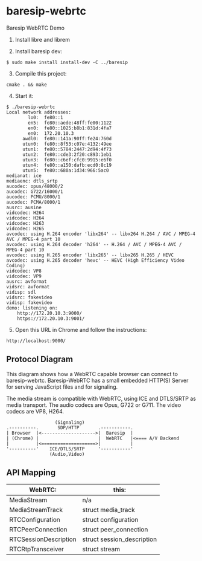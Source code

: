 # baresip-webrtc
Baresip WebRTC Demo

1. Install libre and librem

2. Install baresip dev:

`$ sudo make install install-dev -C ../baresip`

3. Compile this project:

`cmake . && make`

4. Start it:

```
$ ./baresip-webrtc 
Local network addresses:
        lo0:  fe80::1
        en5:  fe80::aede:48ff:fe00:1122
        en0:  fe80::1025:b8b1:831d:4fa7
        en0:  172.20.10.3
      awdl0:  fe80::141a:90ff:fe24:760d
      utun0:  fe80::8f53:c07e:4132:49ee
      utun1:  fe80::5784:2447:2d94:4f73
      utun2:  fe80::cde3:2f20:c893:1eb1
      utun3:  fe80::c6ef:cfc0:9915:e6f0
      utun4:  fe80::a150:dafb:ecd0:8c19
      utun5:  fe80::680a:1d34:966:5ac0
medianat: ice
mediaenc: dtls_srtp
aucodec: opus/48000/2
aucodec: G722/16000/1
aucodec: PCMU/8000/1
aucodec: PCMA/8000/1
ausrc: ausine
vidcodec: H264
vidcodec: H264
vidcodec: H263
vidcodec: H265
avcodec: using H.264 encoder 'libx264' -- libx264 H.264 / AVC / MPEG-4 AVC / MPEG-4 part 10
avcodec: using H.264 decoder 'h264' -- H.264 / AVC / MPEG-4 AVC / MPEG-4 part 10
avcodec: using H.265 encoder 'libx265' -- libx265 H.265 / HEVC
avcodec: using H.265 decoder 'hevc' -- HEVC (High Efficiency Video Coding)
vidcodec: VP8
vidcodec: VP9
ausrc: avformat
vidsrc: avformat
vidisp: sdl
vidsrc: fakevideo
vidisp: fakevideo
demo: listening on:
    http://172.20.10.3:9000/
    https://172.20.10.3:9001/
```

5. Open this URL in Chrome and follow the instructions:

`http://localhost:9000/`


## Protocol Diagram

This diagram shows how a WebRTC capable browser can connect to baresip-webrtc.
Baresip-WebRTC has a small embedded HTTP(S) Server for serving JavaScript files
and for signaling.

The media stream is compatible with WebRTC, using ICE and DTLS/SRTP as
media transport. The audio codecs are Opus, G722 or G711. The video codecs
are VP8, H264.

```
                  (Signaling)
.----------.       SDP/HTTP       .-----------.
| Browser  |<-------------------->|  Baresip  |
| (Chrome) |                      |  WebRTC   |<==== A/V Backend
|          |<====================>|           |
'----------'    ICE/DTLS/SRTP     '-----------'
                (Audio,Video)
```                
                



## API Mapping


| WebRTC:               | this:                      |
| --------------------- | -------------------------- |
| MediaStream           | n/a                        |
| MediaStreamTrack      | struct media_track         |
| RTCConfiguration      | struct configuration       |
| RTCPeerConnection     | struct peer_connection     |
| RTCSessionDescription | struct session_description |
| RTCRtpTransceiver     | struct stream              |


